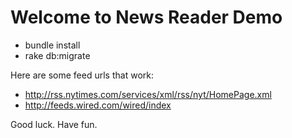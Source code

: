 # Welcome to News Reader Demo

* bundle install
* rake db:migrate

Here are some feed urls that work:
* http://rss.nytimes.com/services/xml/rss/nyt/HomePage.xml
* http://feeds.wired.com/wired/index

Good luck. Have fun.


